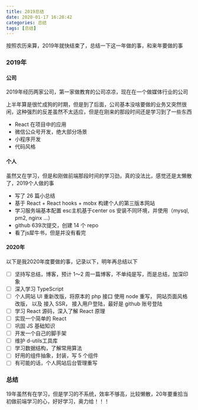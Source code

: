 ```yaml
---
title: 2019总结
date: 2020-01-17 16:28:42
categories: 总结
tags: [总结]
---
```


按照农历来算，2019年就快结束了，总结一下这一年做的事，和来年要做的事

### 2019年
#### 公司
2019年经历两家公司，第一家做教育的公司凉凉，现在在一个做媒体行业的公司

上半年算是很忙成狗的时期，但是到了后面，公司基本没啥要做的业务又突然很闲，这种强烈的反差虽然不太适应，但是在刚来的那段时间还是学习到了一些东西
- React 在项目中的应用
- 微信公众号开发，绝大部分场景
- 小程序开发
- 代码风格

#### 个人
虽然又在学习，但是和刚做前端那段时间的学习劲，真的没法比，感觉还是太懒散了，2019个人做的事
- 写了 26 篇小总结
- 基于 React + React hooks + mobx 构建个人的第三版本网站
- 学习服务端基本配置 esc主机基于center os 安装不同环境，并使用（mysql, pm2, nginx ...）
- github 639次提交，创建 14 个 repo
- 看了js犀牛书，但是并没有看完

#### 2020年
以下是我2020年度要做的事，记录以下，明年再总结以下
- [ ] 坚持写总结，博客，预计 1～2 周一篇博客，不单纯是写，而是总结，加深印象
- [ ] 深入学习 TypeScript
- [ ] 个人网站 UI 重新改版，将原本的 php 接口 使用 node 重写， 网站页面风格改版， 以及 接入 SSR， 接入用户登陆，最好是 github 账号登陆
- [ ] 学习 React 源码，深入了解 React 原理
- [ ] 实现一个简单的 React
- [ ] 巩固 JS 基础知识
- [ ] 开发一个自己的脚手架
- [ ] 维护 d-utils工具库
- [ ] 学习数据结构，了解常用算法
- [ ] 好用的组件抽象，封装，写 5 个组件
- [ ] 有可能的话，个人网站后台管理重写

### 总结
19年虽然有在学习，但是学习的不系统，效率不够高，比较懒散，20年要重拾当初做前端学习的心，好好学习，奥力给！！！
